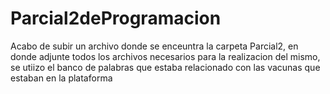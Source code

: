 # Parcial2deProgramacion
Acabo de subir un archivo donde se enceuntra la carpeta Parcial2, en donde adjunte todos los archivos necesarios para la realizacion del mismo, se utiizo el banco de palabras que estaba relacionado con las vacunas que estaban en la plataforma
